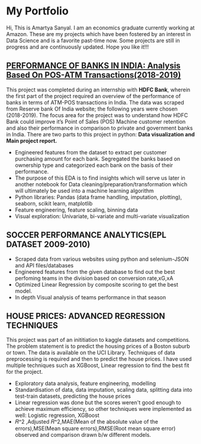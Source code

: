 # My Portfolio
Hi, This is Amartya Sanyal. I am an economics graduate currently working at Amazon. These are my projects which have been fostered by an interest in Data Science and is a favorite past-time now. Some projects are still in progress and are continuously updated. Hope you like it!!!

## [PERFORMANCE OF BANKS IN INDIA: Analysis Based On POS-ATM Transactions(2018-2019)](https://github.com/amartyasanyal12/Bank_Final)
This project was completed during an internship with **HDFC Bank**, wherein the first part of the project required an overview of the performance of banks in terms of ATM-POS transactions in India. The data was scraped from Reserve bank Of India website; the following years were chosen (2018-2019). The focus area for the project was to understand how HDFC Bank could improve it’s Point of Sales (POS) Machine customer retention and also their performance in comparison to private and government banks in India. There are two parts to this project in python: **Data visualization and Main project report.**
* Engineered features from the dataset to extract per customer purchasing amount for each bank. Segregated the banks based on ownership type and categorized each bank on the basis of their performance.
* The purpose of this EDA is to find insights which will serve us later in another notebook for Data cleaning/preparation/transformation which will ultimately be used into a machine learning algorithm
* Python libraries: Pandas (data frame handling, imputation, plotting), seaborn, scikit learn, matplotlib
* Feature engineering, feature scaling, binning data 
* Visual exploration: Univariate, bi-variate and multi-variate visualization

## SOCCER PERFORMANCE ANALYTICS(EPL DATASET 2009-2010)
* Scraped data from various websites using python and selenium-JSON and API files/databases
* Engineered features from the given database to find out the best perfoming teams in the division based on conversion rate,xG,xA
* Optimized Linear Regression by composite scoring to get the best model. 
* In depth Visual analysis of teams performance in that season

## HOUSE PRICES: ADVANCED REGRESSION TECHNIQUES
This project was part of an inititiation to kaggle datasets and competitions. The problem statement is to predict the housing prices of a Boston suburb or town. The data is available on the UCI Library. Techniques of data preprocessing is required and then to predict the house prices. I have used multiple techniques such as XGBoost, Linear  regression to find the best fit for the project.
* Exploratory data analysis, feature engineering, modelling
* Standardisation of data, data imputation, scaling data, splitting data into test-train datasets, predicting the house prices
* Linear regression was done but the scores weren't good enough to achieve maximum efficiency, so other techniques were implemented as well: Logistic regression, XGBoost 
* 𝑅^2 ,Adjusted 𝑅^2,MAE(Mean of the absolute value of the errors),MSE(Mean square errors),RMSE(Root mean square error) observed and comparison drawn b/w different models.

